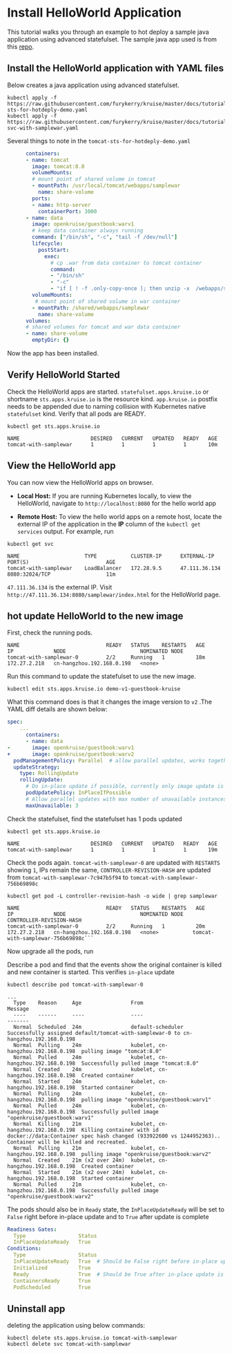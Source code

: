 # Install HelloWorld Application

This tutorial walks you through an example to hot deploy a sample java application using advanced statefulset.
The sample java app used is from this [repo](https://tomcat.apache.org/tomcat-7.0-doc/appdev/sample/).

## Install the HelloWorld application with YAML files

Below creates a java application using advanced statefulset.

```
kubectl apply -f https://raw.githubusercontent.com/furykerry/kruise/master/docs/tutorial/v1/tomcat-sts-for-hotdeply-demo.yaml
kubectl apply -f https://raw.githubusercontent.com/furykerry/kruise/master/docs/tutorial/v1/tomcat-svc-with-samplewar.yaml
```

Several things to note in the `tomcat-sts-for-hotdeply-demo.yaml`

```yaml
      containers:
      - name: tomcat
        image: tomcat:8.0
        volumeMounts:
        # mount point of shared volume in tomcat
        - mountPath: /usr/local/tomcat/webapps/samplewar
          name: share-volume
        ports:
        - name: http-server
          containerPort: 3000
      - name: data
        image: openkruise/guestbook:warv1
        # keep data container always running 
        command: ["/bin/sh", "-c", "tail -f /dev/null"]
        lifecycle:
          postStart:
            exec:
              # cp .war from data container to tomcat container
              command:
              - "/bin/sh"
              - "-c"
              - "if [ ! -f .only-copy-once ]; then unzip -x  /webapps/sample.war -o -d /shared/webapps/samplewar; fi; touch .only-copy-once "
        volumeMounts:
         # mount point of shared volume in war container
        - mountPath: /shared/webapps/samplewar
          name: share-volume
      volumes:
      # shared volumes for tomcat and war data container
      - name: share-volume
        emptyDir: {}
```

Now the app has been installed.

## Verify HelloWorld Started

Check the HelloWorld apps are started. `statefulset.apps.kruise.io` or shortname `sts.apps.kruise.io` is the resource kind.
`app.kruise.io` postfix needs to be appended due to naming collision with Kubernetes native `statefulset` kind.
 Verify that all pods are READY.

```
kubectl get sts.apps.kruise.io

NAME                       DESIRED   CURRENT   UPDATED   READY   AGE
tomcat-with-samplewar      1         1         1         1       10m
```

## View the HelloWorld app

You can now view the HelloWorld apps on browser.

* **Local Host:**
    If you are running Kubernetes locally, to view the HelloWorld, navigate to `http://localhost:8080` for the hello world app

* **Remote Host:**
    To view the hello world apps on a remote host, locate the external IP of the application in the **IP** column of the `kubectl get services` output.
    For example, run

```
kubectl get svc

NAME                     TYPE           CLUSTER-IP      EXTERNAL-IP      PORT(S)                         AGE
tomcat-with-samplewar    LoadBalancer   172.28.9.5      47.111.36.134    8080:32024/TCP                  11m

```

`47.111.36.134` is the external IP.
Visit `http://47.111.36.134:8080/samplewar/index.html` for the HelloWorld page.

## hot update HelloWorld to the new image

First, check the running pods.

```
NAME                            READY   STATUS    RESTARTS   AGE     IP             NODE                        NOMINATED NODE
tomcat-with-samplewar-0         2/2     Running   1          18m     172.27.2.218   cn-hangzhou.192.168.0.198   <none>
```

Run this command to update the statefulset to use the new image.

```
kubectl edit sts.apps.kruise.io demo-v1-guestbook-kruise
```

What this command does is that it changes the image version to `v2` .The YAML diff details are shown below:

```yaml
spec:
    ...
      containers:
      - name: data
-       image: openkruise/guestbook:warv1
+       image: openkruise/guestbook:warv2
  podManagementPolicy: Parallel  # allow parallel updates, works together with maxUnavailable
  updateStrategy:
    type: RollingUpdate
    rollingUpdate:
      # Do in-place update if possible, currently only image update is supported for in-place update
      podUpdatePolicy: InPlaceIfPossible
      # Allow parallel updates with max number of unavailable instances equals to 2
      maxUnavailable: 3
```

Check the statefulset, find the statefulset has 1 pods updated

```
kubectl get sts.apps.kruise.io

NAME                       DESIRED   CURRENT   UPDATED   READY   AGE
tomcat-with-samplewar      1         1         1         1       19m
```

Check the pods again. `tomcat-with-samplewar-0` are updated with `RESTARTS` showing `1`,
IPs remain the same, `CONTROLLER-REVISION-HASH` are updated from `tomcat-with-samplewar-7c947b5f94` to `tomcat-with-samplewar-756b69898c`

```
kubectl get pod -L controller-revision-hash -o wide | grep samplewar

NAME                            READY   STATUS    RESTARTS   AGE     IP             NODE                        NOMINATED NODE   CONTROLLER-REVISION-HASH
tomcat-with-samplewar-0         2/2     Running   1          20m     172.27.2.218   cn-hangzhou.192.168.0.198   <none>           tomcat-with-samplewar-756b69898c```
```

Now upgrade all the pods, run

Describe a pod and find that the events show the original container is killed and new container is started. This verifies `in-place` update

```
kubectl describe pod tomcat-with-samplewar-0

...
  Type    Reason     Age                From                                Message
  ----    ------     ----               ----                                -------
  Normal  Scheduled  24m                default-scheduler                   Successfully assigned default/tomcat-with-samplewar-0 to cn-hangzhou.192.168.0.198
  Normal  Pulling    24m                kubelet, cn-hangzhou.192.168.0.198  pulling image "tomcat:8.0"
  Normal  Pulled     24m                kubelet, cn-hangzhou.192.168.0.198  Successfully pulled image "tomcat:8.0"
  Normal  Created    24m                kubelet, cn-hangzhou.192.168.0.198  Created container
  Normal  Started    24m                kubelet, cn-hangzhou.192.168.0.198  Started container
  Normal  Pulling    24m                kubelet, cn-hangzhou.192.168.0.198  pulling image "openkruise/guestbook:warv1"
  Normal  Pulled     24m                kubelet, cn-hangzhou.192.168.0.198  Successfully pulled image "openkruise/guestbook:warv1"
  Normal  Killing    21m                kubelet, cn-hangzhou.192.168.0.198  Killing container with id docker://data:Container spec hash changed (933922600 vs 1244952363).. Container will be killed and recreated.
  Normal  Pulling    21m                kubelet, cn-hangzhou.192.168.0.198  pulling image "openkruise/guestbook:warv2"
  Normal  Created    21m (x2 over 24m)  kubelet, cn-hangzhou.192.168.0.198  Created container
  Normal  Started    21m (x2 over 24m)  kubelet, cn-hangzhou.192.168.0.198  Started container
  Normal  Pulled     21m                kubelet, cn-hangzhou.192.168.0.198  Successfully pulled image "openkruise/guestbook:warv2"
```

The pods should also be in `Ready` state, the `InPlaceUpdateReady` will be set to `False` right before in-place update and to `True` after update is complete

```yaml
Readiness Gates:
  Type                 Status
  InPlaceUpdateReady   True
Conditions:
  Type                 Status
  InPlaceUpdateReady   True  # Should be False right before in-place update and True after update is complete
  Initialized          True
  Ready                True  # Should be True after in-place update is complete
  ContainersReady      True
  PodScheduled         True
```

## Uninstall app


deleting the application using below commands:

```
kubectl delete sts.apps.kruise.io tomcat-with-samplewar
kubectl delete svc tomcat-with-samplewar
```
